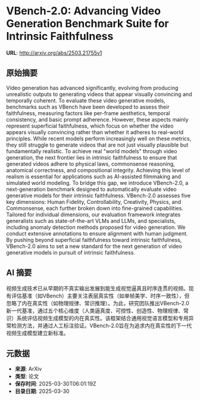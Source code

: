# VBench-2.0: Advancing Video Generation Benchmark Suite for Intrinsic Faithfulness

**URL**: http://arxiv.org/abs/2503.21755v1

## 原始摘要

Video generation has advanced significantly, evolving from producing
unrealistic outputs to generating videos that appear visually convincing and
temporally coherent. To evaluate these video generative models, benchmarks such
as VBench have been developed to assess their faithfulness, measuring factors
like per-frame aesthetics, temporal consistency, and basic prompt adherence.
However, these aspects mainly represent superficial faithfulness, which focus
on whether the video appears visually convincing rather than whether it adheres
to real-world principles. While recent models perform increasingly well on
these metrics, they still struggle to generate videos that are not just
visually plausible but fundamentally realistic. To achieve real "world models"
through video generation, the next frontier lies in intrinsic faithfulness to
ensure that generated videos adhere to physical laws, commonsense reasoning,
anatomical correctness, and compositional integrity. Achieving this level of
realism is essential for applications such as AI-assisted filmmaking and
simulated world modeling. To bridge this gap, we introduce VBench-2.0, a
next-generation benchmark designed to automatically evaluate video generative
models for their intrinsic faithfulness. VBench-2.0 assesses five key
dimensions: Human Fidelity, Controllability, Creativity, Physics, and
Commonsense, each further broken down into fine-grained capabilities. Tailored
for individual dimensions, our evaluation framework integrates generalists such
as state-of-the-art VLMs and LLMs, and specialists, including anomaly detection
methods proposed for video generation. We conduct extensive annotations to
ensure alignment with human judgment. By pushing beyond superficial
faithfulness toward intrinsic faithfulness, VBench-2.0 aims to set a new
standard for the next generation of video generative models in pursuit of
intrinsic faithfulness.


## AI 摘要

视频生成技术已从早期的不真实输出发展到能生成视觉逼真且时序连贯的视频。现有评估基准（如VBench）主要关注表层真实性（如单帧美学、时序一致性），但忽略了内在真实性（如物理规律、常识推理）。为此，研究团队推出VBench-2.0新一代基准，通过五个核心维度（人类逼真度、可控性、创造性、物理规律、常识）系统评估视频生成模型的内在真实性。该框架结合通用视觉语言模型和专用异常检测方法，并通过人工标注验证。VBench-2.0旨在为追求内在真实性的下一代视频生成模型建立新标准。

## 元数据

- **来源**: ArXiv
- **类型**: 论文
- **保存时间**: 2025-03-30T06:01:19Z
- **目录日期**: 2025-03-30
